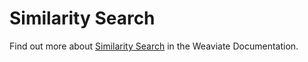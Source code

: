 # Similarity Search

Find out more about [Similarity Search](https://weaviate.io/developers/weaviate/search/similarity) in the Weaviate Documentation.
